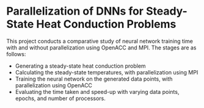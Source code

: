 # Parallelization of DNNs for Steady-State Heat Conduction Problems

This project conducts a comparative study of neural network training time with and without parallelization using OpenACC and MPI. The stages are as follows:

- Generating a steady-state heat conduction problem
- Calculating the steady-state temperatures, with parallelization using MPI
- Training the neural network on the generated data points, with parallelization using OpenACC
- Evaluating the time taken and speed-up with varying data points, epochs, and number of processors.

